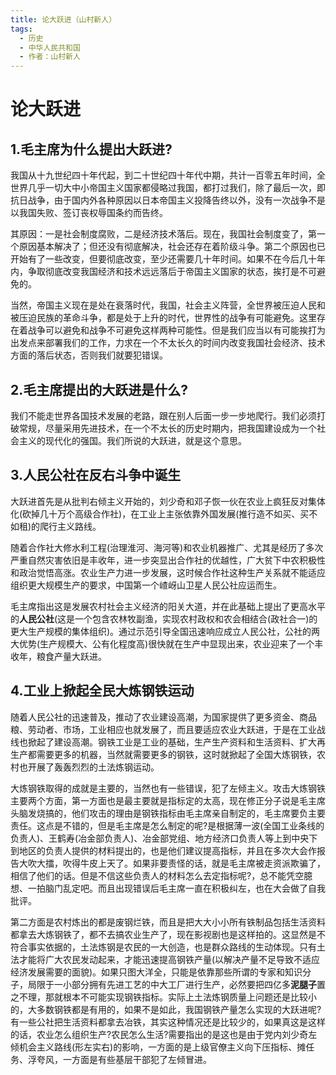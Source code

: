 ```yaml
---
title: 论大跃进（山村新人）
tags:
  - 历史
  - 中华人民共和国
  - 作者：山村新人
---
```


# 论大跃进

## 1.毛主席为什么提出大跃进?

我国从十九世纪四十年代起，到二十世纪四十年代中期，共计一百零五年时间，全世界几乎一切大中小帝国主义国家都侵略过我国，都打过我们，除了最后一次，即抗日战争，由于国内外各种原因以日本帝国主义投降告终以外，没有一次战争不是以我国失败、签订丧权辱国条约而告终。

其原因：一是社会制度腐败，二是经济技术落后。现在，我国社会制度变了，第一个原因基本解决了；但还没有彻底解决，社会还存在着阶级斗争。第二个原因也已开始有了一些改变，但要彻底改变，至少还需要几十年时间。如果不在今后几十年内，争取彻底改变我国经济和技术远远落后于帝国主义国家的状态，挨打是不可避免的。

当然，帝国主义现在是处在衰落时代，我国，社会主义阵营，全世界被压迫人民和被压迫民族的革命斗争，都是处于上升的时代，世界性的战争有可能避免。这里存在着战争可以避免和战争不可避免这样两种可能性。但是我们应当以有可能挨打为出发点来部署我们的工作，力求在一个不太长久的时间内改变我国社会经济、技术方面的落后状态，否则我们就要犯错误。

## 2.毛主席提出的大跃进是什么?
我们不能走世界各国技术发展的老路，跟在别人后面一步一步地爬行。我们必须打破常规，尽量采用先进技术，在一个不太长的历史时期内，把我国建设成为一个社会主义的现代化的强国。我们所说的大跃进，就是这个意思。

## 3.人民公社在反右斗争中诞生

大跃进首先是从批判右倾主义开始的，刘少奇和邓子恢一伙在农业上疯狂反对集体化(砍掉几十万个高级合作社)，在工业上主张依靠外国发展(推行造不如买、买不如租)的爬行主义路线。

随着合作社大修水利工程(治理淮河、海河等)和农业机器推广、尤其是经历了多次严重自然灾害依旧是丰收年，进一步突显出合作社的优越性，广大贫下中农积极性和政治觉悟高涨。农业生产力进一步发展，这时候合作社这种生产关系就不能适应组织更大规模生产的要求，中国第一个嵖岈山卫星人民公社应运而生。

毛主席指出这是发展农村社会主义经济的阳关大道，并在此基础上提出了更高水平的**人民公社**(这是一个包含农林牧副渔，实现农村政权和农会相结合(政社合一)的更大生产规模的集体组织)。通过示范引导全国迅速响应成立人民公社，公社的两大优势(生产规模大、公有化程度高)很快就在生产中显现出来，农业迎来了一个丰收年，粮食产量大跃进。

## 4.工业上掀起全民大炼钢铁运动

随着人民公社的迅速普及，推动了农业建设高潮，为国家提供了更多资金、商品粮、劳动者、市场，工业相应也就发展了，而且要适应农业大跃进，于是在工业战线也掀起了建设高潮。钢铁工业是工业的基础，生产生产资料和生活资料、扩大再生产都需要更多的机器，当然就需要更多的钢铁，这时就掀起了全国大炼钢铁，农村也开展了轰轰烈烈的土法炼钢运动。

大炼钢铁取得的成就是主要的，当然也有一些错误，犯了左倾主义。攻击大炼钢铁主要两个方面，第一方面也是最主要就是指标定的太高，现在修正分子说是毛主席头脑发烧搞的，他们攻击的理由是钢铁指标由毛主席亲自制定的，毛主席要负主要责任。这点是不错的，但是毛主席是怎么制定的呢?是根据薄一波(全国工业条线的负责人)、王鹤寿(冶金部负责人)、冶金部党组、地方经济口负责人等上到中央下到地区的负责人提供的材料提出的，也是他们建议提高指标，并且在多次大会作报告大吹大擂，吹得牛皮上天了。如果非要责怪的话，就是毛主席被走资派欺骗了，相信了他们的话。但是不信这些负责人的材料怎么去定指标呢?，总不能凭空臆想、一拍脑门乱定吧。而且出现错误后毛主席一直在积极纠左，也在大会做了自我批评。

第二方面是农村炼出的都是废钢烂铁，而且是把大大小小所有铁制品包括生活资料都拿去大炼钢铁了，都不去搞农业生产了，现在影视剧也是这样拍的。这显然是不符合事实依据的，土法炼钢是农民的一大创造，也是群众路线的生动体现。只有土法才能将广大农民发动起来，才能迅速提高钢铁产量(以解决产量不足导致不适应经济发展需要的面貌)。如果只图大洋全，只能是依靠那些所谓的专家和知识分子，局限于一小部分拥有先进工艺的中大工厂进行生产，必然要把四亿多**泥腿子**置之不理，那就根本不可能实现钢铁指标。实际上土法炼钢质量上问题还是比较小的，大多数钢铁都是有用的，如果不是如此，我国钢铁产量怎么实现的大跃进呢?有一些公社把生活资料都拿去冶铁，其实这种情况还是比较少的，如果真这是这样的话，农业怎么组织生产?农民怎么生活?需要指出的是这也是由于党内刘少奇左倾机会主义路线(形左实右)的影响，一方面的是上级官僚主义向下压指标、摊任务、浮夸风，一方面是有些基层干部犯了左倾冒进。